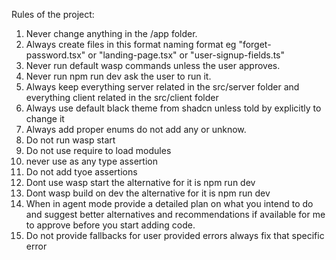 
Rules of the project:

1. Never change anything in the /app folder. 
2. Always create files in this format naming format eg "forget-password.tsx" or "landing-page.tsx" or "user-signup-fields.ts"
3. Never run default wasp commands unless the user approves.
4. Never run npm run dev ask the user to run it. 
5. Always keep everything server related in the src/server folder and everything client related in the src/client folder
6. Always use default black theme from shadcn unless told by explicitly to change it
7. Always add proper enums do not add any or unknow. 
8. Do not run wasp start 
9. Do not use require to load modules
10. never use as any type assertion
11. Do not add tyoe assertions
12. Dont use wasp start the alternative for it is npm run dev
13. Dont wasp build on dev the alternative for it is npm run dev
14. When in agent mode provide a detailed plan on what you intend to do and suggest better alternatives and recommendations if available for me to approve before you start adding code.
14. Do not provide fallbacks for user provided errors always fix that specific error


